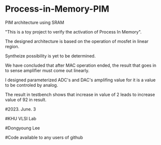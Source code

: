 # Process-in-Memory-PIM
PIM architecture using SRAM

"This is a toy project to verify the activation of Process In Memory".

The designed architecture is based on the operation of mosfet in linear region.

Syntheize possibility is yet to be determined.

We have concluded that after MAC operation ended, the result that goes in to sense amplifier
must come out linearly.

I designed parameterized ADC's and DAC's amplifing value for it is a value to be controled by analog.

The result in testbench shows that increase in value of 2 leads to increase value of 92 in result.

#2023. June. 3

#KHU VLSI Lab

#Dongyoung Lee

#Code available to any users of github
